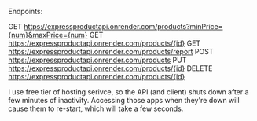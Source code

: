 Endpoints:

GET https://expressproductapi.onrender.com/products?minPrice={num}&maxPrice={num}
GET https://expressproductapi.onrender.com/products/{id}
GET https://expressproductapi.onrender.com/products/report
POST https://expressproductapi.onrender.com/products
PUT https://expressproductapi.onrender.com/products/{id}
DELETE https://expressproductapi.onrender.com/products/{id}

I use free tier of hosting serivce, so the API (and client) shuts down after a few minutes of inactivity. Accessing those apps when they're down will cause them to re-start, which will take a few seconds.

